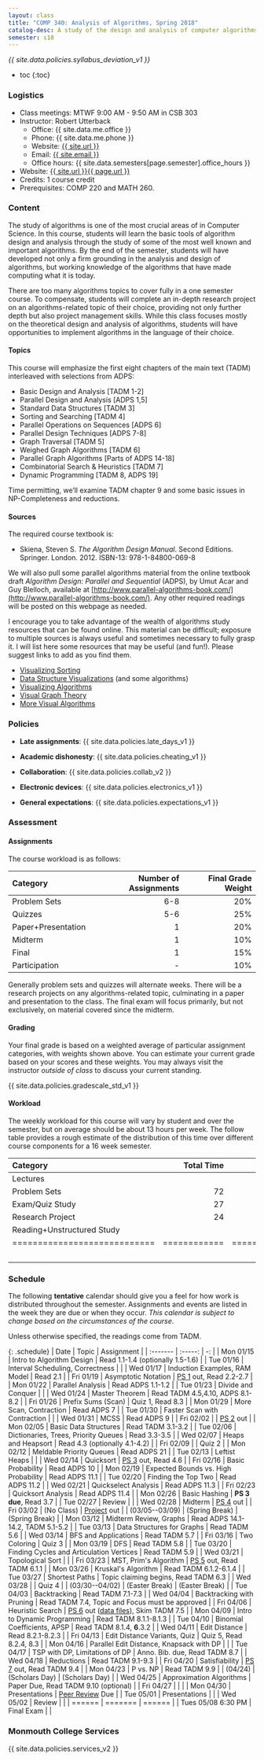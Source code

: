 ```yaml
---
layout: class
title: "COMP 340: Analysis of Algorithms, Spring 2018"
catalog-desc: A study of the design and analysis of computer algorithms. Topics include asymptotic analysis, efficient algorithm design, sorting and order statistics, hashing, binary search trees, graph algorithms, matrix multiplication, and NP completeness. This course begins a more in-depth study in the theory and science of computation.
semester: s18
---
```


*{{ site.data.policies.syllabus_deviation_v1 }}*

* toc
{:toc}

### Logistics

* Class meetings: MTWF 9:00 AM - 9:50 AM in CSB 303
* Instructor: Robert Utterback
  * Office: {{ site.data.me.office }}
  * Phone: {{ site.data.me.phone }}
  * Website: <a href="{{ site.url }}">{{ site.url }}</a>
  * Email: <a href="mailto:{{ site.email }}">{{ site.email }}</a>
  * Office hours: {{ site.data.semesters[page.semester].office_hours }}
* Website: <a href="{{ site.url }}{{ page.url }}">{{ site.url }}{{ page.url }}</a>
* Credits: 1 course credit
* Prerequisites: COMP 220 and MATH 260.

### Content

The study of algorithms is one of the most crucial areas of in
Computer Science. In this course, students will learn the basic tools
of algorithm design and analysis through the study of some of the most
well known and important algorithms. By the end of the semester,
students will have developed not only a firm grounding in the analysis
and design of algorithms, but working knowledge of the algorithms that
have made computing what it is today.  

There are too many algorithms topics to cover fully in a one semester
course. To compensate, students will complete an in-depth research
project on an algorithms-related topic of their choice, providing not
only further depth but also project management skills. While this
class focuses mostly on the theoretical design and analysis of
algorithms, students will have opportunities to implement algorithms
in the language of their choice.

<!-- While it certainly is possible to study algorithms in the absence of -->
<!-- programming, concrete implementations provide a tangible means of -->
<!-- playing with the course material. As a part of the class, students -->
<!-- will implement, in the language of their choice, present and -->
<!-- demonstrate the algorithms from the text. Regular presentations of -->
<!-- code will provide a backdrop for discussions of the relationships -->
<!-- between programming, algorithms and the science of computing. -->

#### Topics

This course will emphasize the first eight chapters of the main text (TADM)
interleaved with selections from ADPS:

* Basic Design and Analysis [TADM 1-2] 
* Parallel Design and Analysis [ADPS 1,5]
* Standard Data Structures [TADM 3]
* Sorting and Searching [TADM 4]
* Parallel Operations on Sequences [ADPS 6]
* Parallel Design Techniques [ADPS 7-8]
* Graph Traversal [TADM 5]
* Weighed Graph Algorithms [TADM 6]
* Parallel Graph Algorithms [Parts of ADPS 14-18]
* Combinatorial Search & Heuristics [TADM 7] 
* Dynamic Programming [TADM 8, ADPS 19]

Time permitting, we’ll examine TADM chapter 9 and some basic issues in
NP-Completeness and reductions.
  
#### Sources

The required course textbook is:

* Skiena, Steven S. *The Algorithm Design Manual*. Second
Editions. Springer. London. 2012.  ISBN-13: 978-1-84800-069-8

We will also pull some parallel algorithms material from the online
textbook draft *Algorithm Design: Parallel and Sequential* (ADPS), by
Umut Acar and Guy Blelloch, available at
[http://www.parallel-algorithms-book.com/](http://www.parallel-algorithms-book.com/). Any
other required readings will be posted on this webpage as needed.

I encourage you to take advantage of the wealth of algorithms study
resources that can be found online. This material can be difficult;
exposure to multiple sources is always useful and sometimes necessary
to fully grasp it. I will list here some resources that may be useful
(and fun!). Please suggest links to add as you find them.

* [Visualizing Sorting](http://panthema.net/2013/sound-of-sorting/)
* [Data Structure Visualizations](http://www.cs.usfca.edu/~galles/visualization/Algorithms.html) (and some algorithms)
* [Visualizing Algorithms](https://bost.ocks.org/mike/algorithms/)
* [Visual Graph Theory](https://mrpandey.github.io/d3graphTheory/index.html)
* [More Visual Algorithms](https://visualgo.net/)

### Policies

* **Late assignments**: {{ site.data.policies.late_days_v1 }}

* **Academic dishonesty**: {{ site.data.policies.cheating_v1 }}

* **Collaboration**: {{ site.data.policies.collab_v2 }}

* **Electronic devices**: {{ site.data.policies.electronics_v1 }}

* **General expectations**: {{ site.data.policies.expectations_v1 }}

### Assessment

#### Assignments

The course workload is as follows: 

| Category           | Number of Assignments | Final Grade Weight |
| :-----             |              -------: |                 -: |
| Problem Sets       |                   6-8 |                20% |
| Quizzes            |                   5-6 |                25% |
| Paper+Presentation |                     1 |                20% |
| Midterm            |                     1 |                10% |
| Final              |                     1 |                15% |
| Participation      |                     - |                10% |

Generally problem sets and quizzes will alternate weeks. There will be
a research projects on any algorithms-related topic, culminating in a
paper and presentation to the class. The final exam will focus
primarily, but not exclusively, on material covered since the
midterm.

#### Grading

Your final grade is based on a weighted average of particular
assignment categories, with weights shown above. You can estimate your
current grade based on your scores and these weights. You may always
visit the instructor *outside of class* to discuss your current
standing.

{{ site.data.policies.gradescale_std_v1 }}

#### Workload

The weekly workload for this course will vary by student and over the
semester, but on average should be about 13 hours per week. The follow
table provides a rough estimate of the distribution of this time over
different course components for a 16 week semester.

| Category                     |   Total Time |     Time/Week (Hours) |
| :-----                      |    -------:  |   -----------------:  |
| Lectures                     |              |                   3.3 |
| Problem Sets                 |           72 |                   4.5 |
| Exam/Quiz Study              |           27 |                   1.7 |
| Research Project             |           24 |                   1.5 |
| Reading+Unstructured Study   |              |                     2 |
| ============================ | ============ | ===================== |
|                              |              |                    13 |

### Schedule
The following **tentative** calendar should give you a feel for how
work is distributed throughout the semester. Assignments and events
are listed in the week they are due or when they occur. *This calendar
is subject to change based on the circumstances of the course*.

<!-- (let* ((start-date (org-read-date nil nil "2018-01-15")) -->
<!--        (end-date (org-read-date nil nil "2018-05-02")) -->
<!--        (days (list "Mon" "Tue" "Wed" "Fri")) -->
<!--        (current start-date)) -->
<!--   (while (string< current end-date) -->
<!--     (let* ((time (org-time-string-to-time current)) -->
<!--            (day (format-time-string "%a" time))) -->
<!--       (if (member day days) -->
<!--           (princ (concat (format-time-string "%a %m/%d" time) "\n")))) -->
<!--     (setq current (org-read-date nil nil "++1" nil (org-time-string-to-time current))))) -->

Unless otherwise specified, the readings come from TADM.

{: .schedule}
| Date               | Topic                                    | Assignment                                           |
| :-------           | :-----:                                  | -:                                                   |
| Mon 01/15          | Intro to Algorithm Design                | Read 1.1-1.4 (optionally 1.5-1.6)                    |
| Tue 01/16          | Interval Scheduling, Correctness         |                                                      |
| Wed 01/17          | Induction Examples, RAM Model            | Read 2.1                                             |
| Fri 01/19          | Asymptotic Notation                      | [PS 1](ps1.pdf) out, Read 2.2-2.7                    |
| Mon 01/22          | Parallel Analysis                        | Read ADPS 1.1-1.2                                    |
| Tue 01/23          | Divide and Conquer                       |                                                      |
| Wed 01/24          | Master Theorem                           | Read TADM 4.5,4.10, ADPS 8.1-8.2                     |
| Fri 01/26          | Prefix Sums (Scan)                       | Quiz 1, Read 8.3                                     |
| Mon 01/29          | More Scan, Contraction                   | Read ADPS 7                                          |
| Tue 01/30          | Faster Scan with Contraction             |                                                      |
| Wed 01/31          | MCSS                                     | Read ADPS 9                                          |
| Fri 02/02          |                                          | [PS 2](ps2.pdf) out                                  |
| Mon 02/05          | Basic Data Structures                    | Read TADM 3.1-3.2                                    |
| Tue 02/06          | Dictionaries, Trees, Priority Queues     | Read 3.3-3.5                                         |
| Wed 02/07          | Heaps and Heapsort                       | Read 4.3 (optionally 4.1-4.2)                        |
| Fri 02/09          |                                          | Quiz 2                                               |
| Mon 02/12          | Meldable Priority Queues                 | Read ADPS 21                                         |
| Tue 02/13          | Leftist Heaps                            |                                                      |
| Wed 02/14          | Quicksort                                | [PS 3](ps3.pdf) out, Read 4.6                        |
| Fri 02/16          | Basic Probability                        | Read ADPS 10                                         |
| Mon 02/19          | Expected Bounds vs. High Probability     | Read ADPS 11.1                                       |
| Tue 02/20          | Finding the Top Two                      | Read ADPS 11.2                                       |
| Wed 02/21          | Quickselect Analysis                     | Read ADPS 11.3                                       |
| Fri 02/23          | Quicksort Analysis                       | Read ADPS 11.4                                       |
| Mon 02/26          | Basic Hashing                            | **PS 3 due**, Read 3.7                               |
| Tue 02/27          | Review                                   |                                                      |
| Wed 02/28          | Midterm                                  | [PS 4](ps4.pdf) out                                  |
| Fri 03/02          | (No Class)                               | [Project](proj.pdf) out                              |
| (03/05--03/09)     | (Spring Break)                           | (Spring Break)                                       |
| Mon 03/12          | Midterm Review, Graphs                   | Read ADPS 14.1-14.2, TADM 5.1-5.2                    |
| Tue 03/13          | Data Structures for Graphs               | Read TADM 5.6                                        |
| Wed 03/14          | BFS and Applications                     | Read TADM 5.7                                        |
| Fri 03/16          | Two Coloring                             | Quiz 3                                               |
| Mon 03/19          | DFS                                      | Read TADM 5.8                                        |
| Tue 03/20          | Finding Cycles and Articulation Vertices | Read TADM 5.9                                        |
| Wed 03/21          | Topological Sort                         |                                                      |
| Fri 03/23          | MST, Prim's Algorithm                    | [PS 5](ps5.pdf) out, Read TADM 6.1.1                 |
| Mon 03/26          | Kruskal's Algorithm                      | Read TADM 6.1.2-6.1.4                                |
| Tue 03/27          | Shortest Paths                           | Topic claiming begins, Read TADM 6.3                 |
| Wed 03/28          |                                          | Quiz 4                                               |
| (03/30--04/02)     | (Easter Break)                           | (Easter Break)                                       |
| Tue 04/03          | Backtracking                             | Read TADM 7.1-7.3                                    |
| Wed 04/04          | Backtracking with Pruning                | Read TADM 7.4, Topic and Focus must be approved      |
| Fri 04/06          | Heuristic Search                         | [PS 6](ps6.pdf) out ([data files][1]), Skim TADM 7.5 |
| Mon 04/09          | Intro to Dynamic Programming             | Read TADM 8.1.1-8.1.3                                |
| Tue 04/10          | Binomial Coefficients, APSP              | Read TADM 8.1.4, **6**.3.2                           |
| Wed 04/11          | Edit Distance                            | Read 8.2.1-8.2.3                                     |
| Fri 04/13          | Edit Distance Variants, Quiz             | Quiz 5, Read 8.2.4, 8.3                              |
| Mon 04/16          | Parallel Edit Distance, Knapsack with DP |                                                      |
| Tue 04/17          | TSP with DP, Limitations of DP           | Anno. Bib. due, Read TADM 8.7                        |
| Wed 04/18          | Reductions                               | Read TADM 9.1-9.3                                    |
| Fri 04/20          | Satisfiability                           | [PS 7](ps7.pdf) out, Read TADM 9.4                   |
| Mon 04/23          | P vs. NP                                 | Read TADM 9.9                                        |
| (04/24)            | (Scholars Day)                           | (Scholars Day)                                       |
| Wed 04/25          | Approximation Algorithms                 | Paper Due, Read TADM 9.10 (optional)                                           |
| Fri 04/27          |                                          |                                                      |
| Mon 04/30          | Presentations                            | [Peer Review](review-paper.pdf) Due                  |
| Tue 05/01          | Presentations                            |                                                      |
| Wed 05/02          | Review                                   |                                                      |
| ======             | =======                                  | ======                                               |
| Tues 05/08 6:30 PM | Final Exam                               |                                                      |

[1]: http://www3.cs.stonybrook.edu/~skiena/373/bandwidth/

### Monmouth College Services

{{ site.data.policies.services_v2 }}

<!-- Local Variables: -->
<!-- eval: (orgtbl-mode) -->
<!-- End: -->
